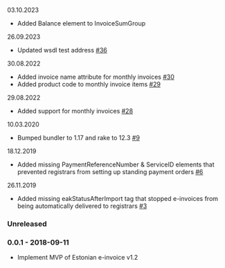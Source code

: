 03.10.2023
* Added Balance element to InvoiceSumGroup

26.09.2023
* Updated wsdl test address [#36](https://github.com/internetee/e_invoice/pull/36)

30.08.2022
* Added invoice name attribute for monthly invoices [#30](https://github.com/internetee/e_invoice/pull/30)
* Added product code to monthly invoice items [#29](https://github.com/internetee/e_invoice/pull/29)

29.08.2022
* Added support for monthly invoices [#28](https://github.com/internetee/e_invoice/pull/28)

10.03.2020
* Bumped bundler to 1.17 and rake to 12.3 [#9](https://github.com/internetee/e_invoice/pull/9)

18.12.2019
* Added missing PaymentReferenceNumber & ServiceID elements that prevented registrars from setting up standing payment orders [#6](https://github.com/internetee/e_invoice/issues/6)

26.11.2019
* Added missing eakStatusAfterImport tag that stopped e-invoices from being automatically delivered to registrars [#3](https://github.com/internetee/e_invoice/issues/3)

### Unreleased

### 0.0.1 - 2018-09-11

* Implement MVP of Estonian e-invoice v1.2
